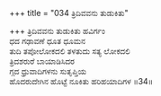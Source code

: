 +++
title = "034 ತ್ರಿದಿವವನು ತುಡುಕಿತು"

+++
ತ್ರಿದಿವವನು ತುಡುಕಿತು ಹವಿರ್ಗಂ  
ಧದ ಗಢಾವಣೆ ಧೂತ ಧೂಮನ   
ತುದಿ ತಪೋಲೋಕದಲಿ ತಳತುದು ಸತ್ಯ ಲೋಕದಲಿ  
ತ್ರಿದಶರುರೆ ಬಾಯಾಡಿಸಿದರ   
ಗ್ಗದ ಧ್ರುವಾದಿಗಳನು ಸುತೃಪ್ತಿಯ   
ಹೊದರುದೇಗಿನ ಹೊಟ್ಟೆ ನೂಕಿತು ಹರಿಹಯಾದಿಗಳ      ॥34॥